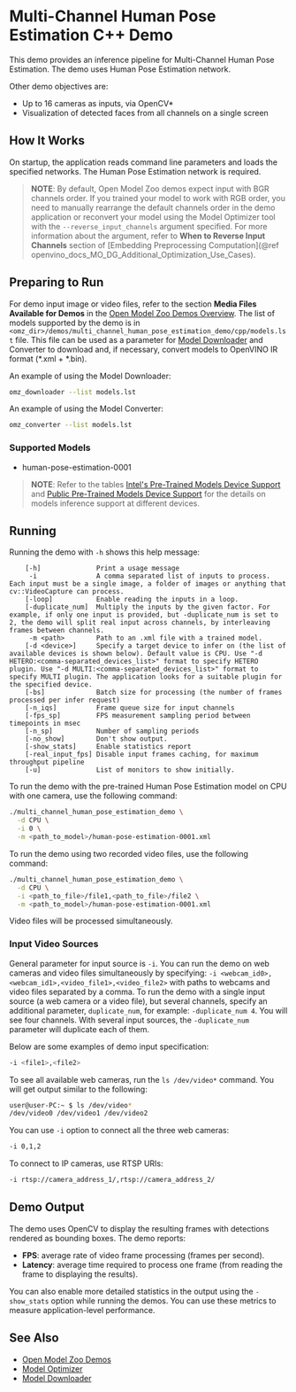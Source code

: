 # Multi-Channel Human Pose Estimation C++ Demo

This demo provides an inference pipeline for Multi-Channel Human Pose Estimation. The demo uses Human Pose Estimation network.

Other demo objectives are:

* Up to 16 cameras as inputs, via OpenCV*
* Visualization of detected faces from all channels on a single screen

## How It Works

On startup, the application reads command line parameters and loads the specified networks. The Human Pose Estimation network is required.

> **NOTE**: By default, Open Model Zoo demos expect input with BGR channels order. If you trained your model to work with RGB order, you need to manually rearrange the default channels order in the demo application or reconvert your model using the Model Optimizer tool with the `--reverse_input_channels` argument specified. For more information about the argument, refer to **When to Reverse Input Channels** section of [Embedding Preprocessing Computation](@ref openvino_docs_MO_DG_Additional_Optimization_Use_Cases).

## Preparing to Run

For demo input image or video files, refer to the section **Media Files Available for Demos** in the [Open Model Zoo Demos Overview](../../README.md).
The list of models supported by the demo is in `<omz_dir>/demos/multi_channel_human_pose_estimation_demo/cpp/models.lst` file.
This file can be used as a parameter for [Model Downloader](../../../tools/model_tools/README.md) and Converter to download and, if necessary, convert models to OpenVINO IR format (\*.xml + \*.bin).

An example of using the Model Downloader:

```sh
omz_downloader --list models.lst
```

An example of using the Model Converter:

```sh
omz_converter --list models.lst
```

### Supported Models

* human-pose-estimation-0001

> **NOTE**: Refer to the tables [Intel's Pre-Trained Models Device Support](../../../models/intel/device_support.md) and [Public Pre-Trained Models Device Support](../../../models/public/device_support.md) for the details on models inference support at different devices.

## Running

Running the demo with `-h` shows this help message:
```
    [-h]              Print a usage message
     -i               A comma separated list of inputs to process. Each input must be a single image, a folder of images or anything that cv::VideoCapture can process.
    [-loop]           Enable reading the inputs in a loop.
    [-duplicate_num]  Multiply the inputs by the given factor. For example, if only one input is provided, but -duplicate_num is set to 2, the demo will split real input across channels, by interleaving frames between channels.
     -m <path>        Path to an .xml file with a trained model.
    [-d <device>]     Specify a target device to infer on (the list of available devices is shown below). Default value is CPU. Use "-d HETERO:<comma-separated_devices_list>" format to specify HETERO plugin. Use "-d MULTI:<comma-separated_devices_list>" format to specify MULTI plugin. The application looks for a suitable plugin for the specified device.
    [-bs]             Batch size for processing (the number of frames processed per infer request)
    [-n_iqs]          Frame queue size for input channels
    [-fps_sp]         FPS measurement sampling period between timepoints in msec
    [-n_sp]           Number of sampling periods
    [-no_show]        Don't show output.
    [-show_stats]     Enable statistics report
    [-real_input_fps] Disable input frames caching, for maximum throughput pipeline
    [-u]              List of monitors to show initially.
```

To run the demo with the pre-trained Human Pose Estimation model on CPU with one camera, use the following command:

```sh
./multi_channel_human_pose_estimation_demo \
  -d CPU \
  -i 0 \
  -m <path_to_model>/human-pose-estimation-0001.xml
```

To run the demo using two recorded video files, use the following command:

```sh
./multi_channel_human_pose_estimation_demo \
  -d CPU \
  -i <path_to_file>/file1,<path_to_file>/file2 \
  -m <path_to_model>/human-pose-estimation-0001.xml
```

Video files will be processed simultaneously.

### Input Video Sources

General parameter for input source is `-i`. You can run the demo on web cameras and video files simultaneously by specifying: `-i <webcam_id0>,<webcam_id1>,<video_file1>,<video_file2>` with paths to webcams and video files separated by a comma. To run the demo with a single input source (a web camera or a video file), but several channels, specify an additional parameter, `duplicate_num`, for example: `-duplicate_num 4`. You will see four channels. With several input sources, the `-duplicate_num` parameter will duplicate each of them.

Below are some examples of demo input specification:

```sh
-i <file1>,<file2>
```

To see all available web cameras, run the `ls /dev/video*` command. You will get output similar to the following:

```sh
user@user-PC:~ $ ls /dev/video*
/dev/video0 /dev/video1 /dev/video2
```

You can use `-i` option to connect all the three web cameras:

```sh
-i 0,1,2
```

To connect to IP cameras, use RTSP URIs:

```sh
-i rtsp://camera_address_1/,rtsp://camera_address_2/
```

## Demo Output

The demo uses OpenCV to display the resulting frames with detections rendered as bounding boxes. The demo reports:

* **FPS**: average rate of video frame processing (frames per second).
* **Latency**: average time required to process one frame (from reading the frame to displaying the results).

You can also enable more detailed statistics in the output using the `-show_stats` option while running the demos.
You can use these metrics to measure application-level performance.

## See Also

* [Open Model Zoo Demos](../../README.md)
* [Model Optimizer](https://docs.openvino.ai/latest/openvino_docs_MO_DG_Deep_Learning_Model_Optimizer_DevGuide.html)
* [Model Downloader](../../../tools/model_tools/README.md)
